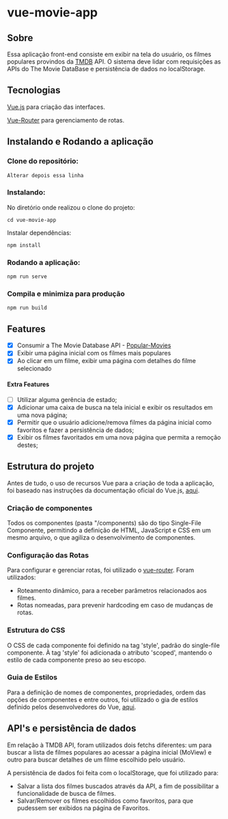 # vue-movie-app

## Sobre 
Essa aplicação front-end consiste em exibir na tela do usuário, os filmes populares provindos da [TMDB](https://developers.themoviedb.org/3/movies/get-popular-movies) API. O sistema deve lidar com requisições as APIs do The Movie DataBase e persistência de dados no localStorage.

## Tecnologias
[Vue.js](https://vuejs.org/) para criação das interfaces.

[Vue-Router](https://router.vuejs.org/) para gerenciamento de rotas.

## Instalando e Rodando a aplicação 

### Clone do repositório: 
```
Alterar depois essa linha   
```
### Instalando: 
No diretório onde realizou o clone do projeto:

```
cd vue-movie-app
```
Instalar dependências:
```
npm install
```

### Rodando a aplicação:
```
npm run serve
``` 

### Compila e minimiza para produção
```
npm run build
```

## Features
- [x] Consumir a The Movie Database API - [Popular-Movies](https://developers.themoviedb.org/3/movies/get-popular-movies) 
- [x] Exibir uma página inicial com os filmes mais populares
- [x] Ao clicar em um filme, exibir uma página com detalhes do filme selecionado

#### Extra Features
- [ ] Utilizar alguma gerência de estado;
- [x] Adicionar uma caixa de busca na tela inicial e exibir os resultados em uma nova página;
- [x] Permitir que o usuário adicione/remova filmes da página inicial como favoritos e fazer a
persistência de dados;
- [x] Exibir os filmes favoritados em uma nova página que permita a remoção destes;

## Estrutura do projeto
Antes de tudo, o uso de recursos Vue para a criação de toda a aplicação, foi baseado nas instruções
da documentação oficial do Vue.js, [aqui]((https://vuejs.org/)).

### Criação de componentes 
Todos os componentes (pasta "/components) são do tipo Single-File Componente, permitindo a definição de HTML, JavaScript e CSS em um mesmo arquivo, o que agiliza o desenvolvimento de componentes.

### Configuração das Rotas

Para configurar e gerenciar rotas, foi utilizado o [vue-router](https://router.vuejs.org/). Foram utilizados: 
* Roteamento dinâmico, para a receber parâmetros relacionados aos filmes.
* Rotas nomeadas, para prevenir hardcoding em caso de mudanças de rotas.

### Estrutura do CSS

O CSS de cada componente foi definido na tag 'style', padrão do single-file componente. À tag 'style' foi adicionada o atributo 'scoped', mantendo o estilo de cada componente preso ao seu escopo.

### Guia de Estilos

Para a definição de nomes de componentes, propriedades, ordem das opções de componentes e entre outros,
foi utilizado o gia de estilos definido pelos desenvolvedores do Vue, [aqui](https://br.vuejs.org/v2/style-guide/).

## API's e persistência de dados

Em relação à TMDB API, foram utilizados dois fetchs diferentes: um para buscar a lista de filmes populares ao acessar a página inicial (MoView) e outro para buscar detalhes de um filme escolhido pelo usuário. 

A persistência de dados foi feita com o localStorage, que foi utilizado para:
* Salvar a lista dos filmes buscados através da API, a fim de possibilitar a funcionalidade de busca de filmes.
* Salvar/Remover os filmes escolhidos como favoritos, para que pudessem ser exibidos na página de Favoritos.

